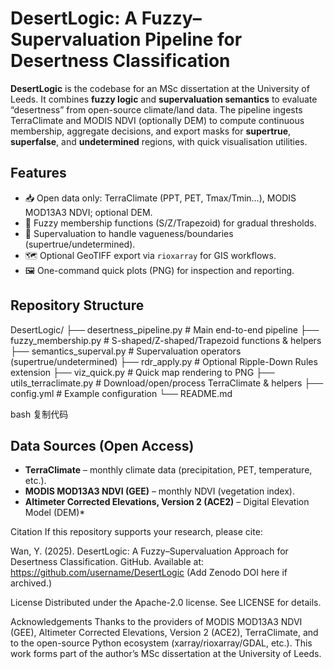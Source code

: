 # DesertLogic: A Fuzzy–Supervaluation Pipeline for Desertness Classification

**DesertLogic** is the codebase for an MSc dissertation at the University of Leeds. It combines **fuzzy logic** and **supervaluation semantics** to evaluate “desertness” from open-source climate/land data. The pipeline ingests TerraClimate and MODIS NDVI (optionally DEM) to compute continuous membership, aggregate decisions, and export masks for **supertrue**, **superfalse**, and **undetermined** regions, with quick visualisation utilities.

## Features
- 📥 Open data only: TerraClimate (PPT, PET, Tmax/Tmin…), MODIS MOD13A3 NDVI; optional DEM.
- 🧠 Fuzzy membership functions (S/Z/Trapezoid) for gradual thresholds.
- 🧩 Supervaluation to handle vagueness/boundaries (supertrue/undetermined).
- 🗺️ Optional GeoTIFF export via `rioxarray` for GIS workflows.
- 🖼️ One-command quick plots (PNG) for inspection and reporting.

## Repository Structure
DesertLogic/
├── desertness_pipeline.py # Main end-to-end pipeline
├── fuzzy_membership.py # S-shaped/Z-shaped/Trapezoid functions & helpers
├── semantics_superval.py # Supervaluation operators (supertrue/undetermined)
├── rdr_apply.py # Optional Ripple-Down Rules extension
├── viz_quick.py # Quick map rendering to PNG
├── utils_terraclimate.py # Download/open/process TerraClimate & helpers
├── config.yml # Example configuration
└── README.md

bash
复制代码

## Data Sources (Open Access)
- **TerraClimate** – monthly climate data (precipitation, PET, temperature, etc.).  
- **MODIS MOD13A3 NDVI (GEE)** – monthly NDVI (vegetation index).  
- **Altimeter Corrected Elevations, Version 2 (ACE2)** – Digital Elevation Model (DEM)*

Citation
If this repository supports your research, please cite:

Wan, Y. (2025). DesertLogic: A Fuzzy–Supervaluation Approach for Desertness Classification. GitHub. Available at: https://github.com/username/DesertLogic
(Add Zenodo DOI here if archived.)

License
Distributed under the Apache-2.0 license. See LICENSE for details.

Acknowledgements
Thanks to the providers of MODIS MOD13A3 NDVI (GEE), Altimeter Corrected Elevations, Version 2 (ACE2), TerraClimate, and to the open-source Python ecosystem (xarray/rioxarray/GDAL, etc.). This work forms part of the author’s MSc dissertation at the University of Leeds.








